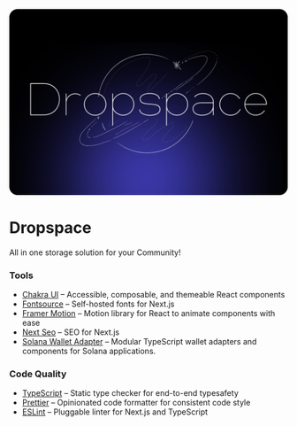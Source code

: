<a href="https://dropspacev1.vercel.app">
  <img alt="Banner" src="https://raw.githubusercontent.com/dropspace-app/dropspace/main/Assets/banner-modified.png">
</a>

   
# Dropspace

All in one storage solution for your Community!


### Tools

- [Chakra UI](https://chakra-ui.com/) – Accessible, composable, and themeable React components
- [Fontsource](https://fontsource.org/) – Self-hosted fonts for Next.js
- [Framer Motion](https://framer.com/motion) – Motion library for React to animate components with ease
- [Next Seo](https://npmjs.com/package/next-seo) – SEO for Next.js
- [Solana Wallet Adapter](https://github.com/solana-labs/wallet-adapter) – Modular TypeScript wallet adapters and components for Solana applications.
### Code Quality

- [TypeScript](https://www.typescriptlang.org/) – Static type checker for end-to-end typesafety
- [Prettier](https://prettier.io/) – Opinionated code formatter for consistent code style
- [ESLint](https://eslint.org/) – Pluggable linter for Next.js and TypeScript
